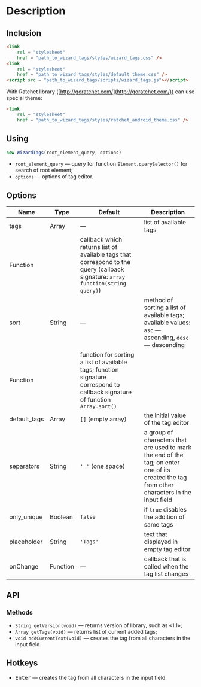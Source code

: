 # Description

## Inclusion

```html
<link
    rel = "stylesheet"
    href = "path_to_wizard_tags/styles/wizard_tags.css" />
<link
    rel = "stylesheet"
    href = "path_to_wizard_tags/styles/default_theme.css" />
<script src = "path_to_wizard_tags/scripts/wizard_tags.js"></script>
```

With Ratchet library ([http://goratchet.com/](http://goratchet.com/)) can use
special theme:

```html
<link
    rel = "stylesheet"
    href = "path_to_wizard_tags/styles/ratchet_android_theme.css" />
```

## Using

```javascript
new WizardTags(root_element_query, options)
```

* `root_element_query` &mdash; query for function `Element.querySelector()` for
search of root element;
* `options` &mdash; options of tag editor.

## Options

Name | Type | Default | Description
--- | --- | --- | ---
tags | Array | &mdash; | list of available tags
 | Function || callback which returns list of available tags that correspond to the query (callback signature: `array function(string query)`)
sort | String | &mdash; | method of sorting a list of available tags; available values: `asc` &mdash; ascending, `desc` &mdash; descending
 | Function || function for sorting a list of available tags; function signature correspond to callback signature of function `Array.sort()`
default_tags | Array | `[]` (empty array) | the initial value of the tag editor
separators | String | `' '` (one space) | a group of characters that are used to mark the end of the tag; on enter one of its created the tag from other characters in the input field
only_unique | Boolean | `false` | if `true` disables the addition of same tags
placeholder | String | `'Tags'` | text that displayed in empty tag editor
onChange | Function | &mdash; | callback that is called when the tag list changes

## API

### Methods

* `String getVersion(void)` &mdash; returns version of library, such as
&laquo;1.1&raquo;;
* `Array getTags(void)` &mdash; returns list of current added tags;
* `void addCurrentText(void)` &mdash; creates the tag from all characters in the
input field.

## Hotkeys

* <kbd>Enter</kbd> &mdash; creates the tag from all characters in the input
field.
